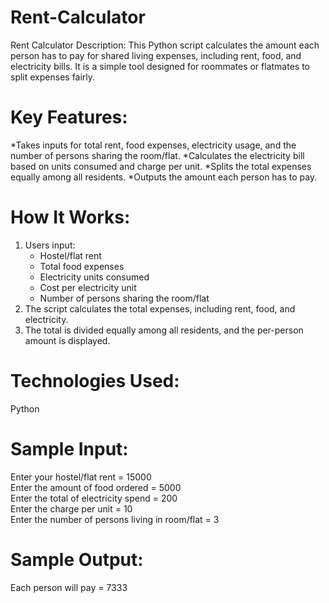 # Rent-Calculator
Rent Calculator Description: This Python script calculates the amount each person has to pay for shared living expenses, including rent, food, and electricity bills. It is a simple tool designed for roommates or flatmates to split expenses fairly.

# Key Features:

*Takes inputs for total rent, food expenses, electricity usage, and the number of persons sharing the room/flat.
*Calculates the electricity bill based on units consumed and charge per unit.
*Splits the total expenses equally among all residents.
*Outputs the amount each person has to pay.

# How It Works:

 1.  Users input:
     * Hostel/flat rent
     * Total food expenses
     * Electricity units consumed
     * Cost per electricity unit
     * Number of persons sharing the room/flat
2. The script calculates the total expenses, including rent, food, and electricity.
3. The total is divided equally among all residents, and the per-person amount is displayed.

# Technologies Used:
 Python
 
# Sample Input:
Enter your hostel/flat rent = 15000  
Enter the amount of food ordered = 5000  
Enter the total of electricity spend = 200  
Enter the charge per unit = 10  
Enter the number of persons living in room/flat = 3  

# Sample Output:
Each person will pay = 7333 
